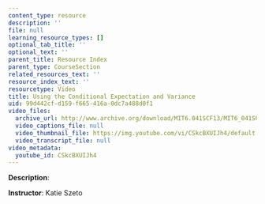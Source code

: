 ```yaml
---
content_type: resource
description: ''
file: null
learning_resource_types: []
optional_tab_title: ''
optional_text: ''
parent_title: Resource Index
parent_type: CourseSection
related_resources_text: ''
resource_index_text: ''
resourcetype: Video
title: Using the Conditional Expectation and Variance
uid: 99d442cf-d159-f665-416a-0dc7a488d0f1
video_files:
  archive_url: http://www.archive.org/download/MIT6.041SCF13/MIT6_041SCF13_Law_of_Total_Variance_300k.mp4
  video_captions_file: null
  video_thumbnail_file: https://img.youtube.com/vi/CSkcBXUIJh4/default.jpg
  video_transcript_file: null
video_metadata:
  youtube_id: CSkcBXUIJh4
---
```


**Description**:

**Instructor**: Katie Szeto